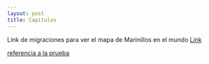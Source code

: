 ```yaml
---
layout: post
title: Capitulos
---
```


Link de migraciones para ver el mapa de Marinillos en el mundo <a href ="{{ site.baseurl }}/assets/pages/marinillos.html">Link</a> 

<a href ="{{ site.baseurl }}/">referencia a la prueba</a> 